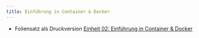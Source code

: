 ```yaml
---
title: Einführung in Container & Docker 
---
```


* Foliensatz als Druckversion [Einheit 02: Einführung in Container & Docker](https://github.com/aheil/hhn-devops/raw/main/slides/devops.02.container.de.pdf) 

